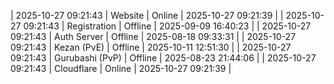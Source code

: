 | 2025-10-27 09:21:43 | Website | Online | 2025-10-27 09:21:39 |
| 2025-10-27 09:21:43 | Registration | Offline | 2025-09-09 16:40:23 |
| 2025-10-27 09:21:43 | Auth Server | Offline | 2025-08-18 09:33:31 |
| 2025-10-27 09:21:43 | Kezan (PvE) | Offline | 2025-10-11 12:51:30 |
| 2025-10-27 09:21:43 | Gurubashi (PvP) | Offline | 2025-08-23 21:44:06 |
| 2025-10-27 09:21:43 | Cloudflare | Online | 2025-10-27 09:21:39 |
